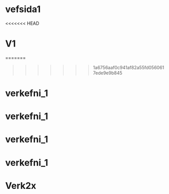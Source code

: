 # vefsida1
<<<<<<< HEAD
# V1
=======
>>>>>>> 1a6756aaf0c941af82a55fd0560617ede9e9b845
# verkefni_1
# verkefni_1
# verkefni_1
# verkefni_1
# Verk2x
